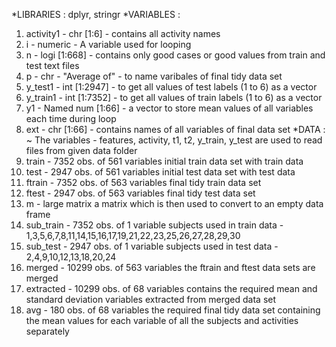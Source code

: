 *LIBRARIES : dplyr, stringr
*VARIABLES :
1. activity1 - chr [1:6] - contains all activity names
2. i - numeric - A variable used for looping
3. n - logi [1:668] - contains only good cases or good values from train and test text files
4. p - chr - "Average of" - to name varibales of final tidy data set
5. y_test1 - int [1:2947] - to get all values of test labels (1 to 6) as a vector
6. y_train1 - int [1:7352] - to get all values of train labels (1 to 6) as a vector
7. y1 - Named num [1:66] - a vector to store mean values of all variables each time during loop
8. ext - chr [1:66] - contains names of all variables of final data set
*DATA :
~ The variables - features, activity, t1, t2, y_train, y_test are used to read files from given data folder
1. train - 7352 obs. of 561 variables
   initial train data set with train data
2. test - 2947 obs. of 561 variables
   initial test data set with test data
3. ftrain - 7352 obs. of 563 variables
   final tidy train data set
4. ftest - 2947 obs. of 563 variables
   final tidy test data set
5. m - large matrix
   a matrix which is then used to convert to an empty data frame
6. sub_train - 7352 obs. of 1 variable
   subjects used in train data - 1,3,5,6,7,8,11,14,15,16,17,19,21,22,23,25,26,27,28,29,30
7. sub_test - 2947 obs. of 1 variable
   subjects used in test data - 2,4,9,10,12,13,18,20,24
8. merged - 10299 obs. of 563 variables
   the ftrain and ftest data sets are merged
9. extracted - 10299 obs. of 68 variables
   contains the required mean and standard deviation variables extracted from merged data set
10. avg - 180 obs. of 68 variables
    the required final tidy data set containing the mean values for each variable of all the subjects and activities separately
